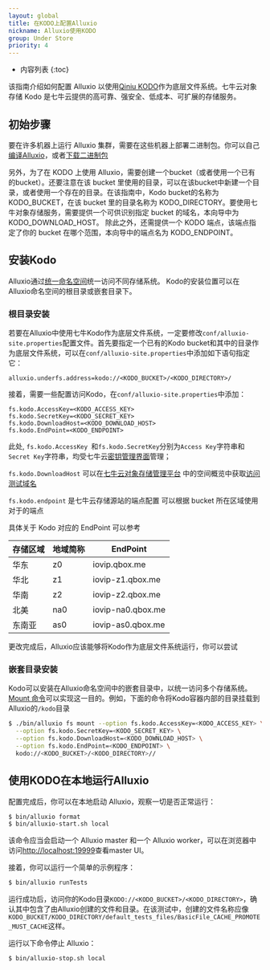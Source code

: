 ```yaml
---
layout: global
title: 在KODO上配置Alluxio
nickname: Alluxio使用KODO
group: Under Store
priority: 4
---
```


* 内容列表
{:toc}

该指南介绍如何配置 Alluxio 以使用[Qiniu KODO](https://www.qiniu.com/products/kodo)作为底层文件系统。七牛云对象存储 Kodo 是七牛云提供的高可靠、强安全、低成本、可扩展的存储服务。

## 初始步骤

要在许多机器上运行 Alluxio 集群，需要在这些机器上部署二进制包。你可以自己[编译Alluxio](Building-Alluxio-From-Source.html)，或者[下载二进制包](Running-Alluxio-Locally.html)

另外，为了在 KODO 上使用 Alluxio，需要创建一个bucket（或者使用一个已有的bucket）。还要注意在该 bucket 里使用的目录，可以在该bucket中新建一个目录，或者使用一个存在的目录。在该指南中，Kodo bucket的名称为KODO_BUCKET，在该 bucket 里的目录名称为 KODO_DIRECTORY。要使用七牛对象存储服务，需要提供一个可供识别指定 bucket 的域名，本向导中为 KODO_DOWNLOAD_HOST。
除此之外，还需提供一个 KODO 端点，该端点指定了你的 bucket 在哪个范围，本向导中的端点名为 KODO_ENDPOINT。

## 安装Kodo

Alluxio通过[统一命名空间](Unified-and-Transparent-Namespace.html)统一访问不同存储系统。 Kodo的安装位置可以在Alluxio命名空间的根目录或嵌套目录下。

### 根目录安装

若要在Alluxio中使用七牛Kodo作为底层文件系统，一定要修改`conf/alluxio-site.properties`配置文件。首先要指定一个已有的Kodo bucket和其中的目录作为底层文件系统，可以在`conf/alluxio-site.properties`中添加如下语句指定它：

```
alluxio.underfs.address=kodo://<KODO_BUCKET>/<KODO_DIRECTORY>/
```

接着，需要一些配置访问Kodo，在`conf/alluxio-site.properties`中添加：

```
fs.kodo.AccessKey=<KODO_ACCESS_KEY>
fs.kodo.SecretKey=<KODO_SECRET_KEY>
fs.kodo.DownloadHost=<KODO_DOWNLOAD_HOST>
fs.kodo.EndPoint=<KODO_ENDPOINT>
```

此处, `fs.kodo.AccessKey `和`fs.kodo.SecretKey`分别为`Access Key`字符串和`Secret Key`字符串，均受七牛云[密钥管理界面](https://portal.qiniu.com/user/key)管理；

`fs.kodo.DownloadHost` 可以在[七牛云对象存储管理平台](https://portal.qiniu.com/bucket) 中的空间概览中获取[访问测试域名](https://mars-assets.qnssl.com/alluxio_host.png)

`fs.kodo.endpoint` 是七牛云存储源站的端点配置 可以根据 bucket 所在区域使用对于的端点

具体关于 Kodo 对应的 EndPoint 可以参考

| 存储区域 | 地域简称 | EndPoint |
| ------- | -------- | --------- |
|华东| z0|  iovip.qbox.me | 
|华北| z1| iovip-z1.qbox.me| 
|华南| z2| iovip-z2.qbox.me | 
|北美| na0| iovip-na0.qbox.me | 
|东南亚| as0| iovip-as0.qbox.me | 

更改完成后，Alluxio应该能够将Kodo作为底层文件系统运行，你可以尝试

### 嵌套目录安装

Kodo可以安装在Alluxio命名空间中的嵌套目录中，以统一访问多个存储系统。 
[Mount 命令](Command-Line-Interface.html#mount)可以实现这一目的。例如，下面的命令将Kodo容器内部的目录挂载到Alluxio的`/kodo`目录

```bash 
$ ./bin/alluxio fs mount --option fs.kodo.AccessKey=<KODO_ACCESS_KEY> \
  --option fs.kodo.SecretKey=<KODO_SECRET_KEY> \
  --option fs.kodo.DownloadHost=<KODO_DOWNLOAD_HOST> \
  --option fs.kodo.EndPoint=<KODO_ENDPOINT> \
  kodo://<KODO_BUCKET>/<KODO_DIRECTORY>//
```

## 使用KODO在本地运行Alluxio

配置完成后，你可以在本地启动 Alluxio，观察一切是否正常运行：

```bash
$ bin/alluxio format
$ bin/alluxio-start.sh local
```

该命令应当会启动一个 Alluxio master 和一个 Alluxio worker，可以在浏览器中访问[http://localhost:19999](http://localhost:19999)查看master UI。

接着，你可以运行一个简单的示例程序：

```bash
$ bin/alluxio runTests
```

运行成功后，访问你的Kodo目录`KODO://<KODO_BUCKET>/<KODO_DIRECTORY>`，确认其中包含了由Alluxio创建的文件和目录。在该测试中，创建的文件名称应像`KODO_BUCKET/KODO_DIRECTORY/default_tests_files/BasicFile_CACHE_PROMOTE_MUST_CACHE`这样。

运行以下命令停止 Alluxio：

```bash
$ bin/alluxio-stop.sh local
```

